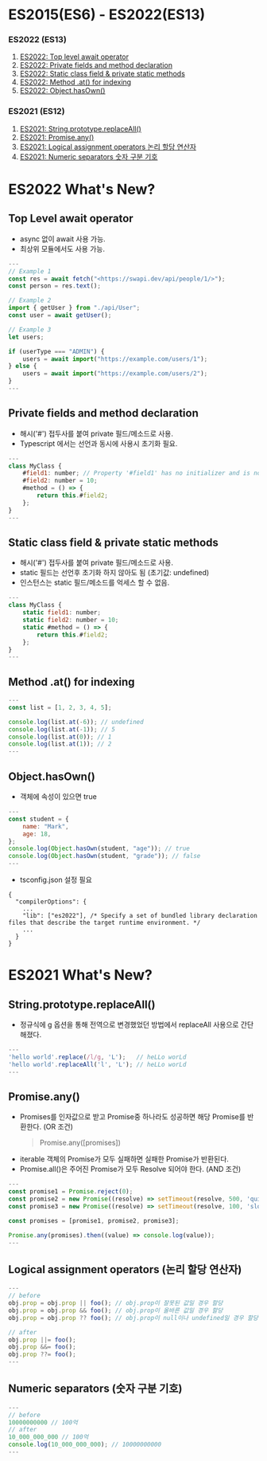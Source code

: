 # ES2015(ES6) - ES2022(ES13)

### ES2022 (ES13)

1. [ES2022: Top level await operator](#Top-Level-await-operator)
2. [ES2022: Private fields and method declaration](#Private-fields-and-method-declaration)
3. [ES2022: Static class field & private static methods](#Static-class-field--private-static-methods)
4. [ES2022: Method .at() for indexing](#Method-at-for-indexing)
5. [ES2022: Object.hasOwn()](#Objecthasown)

### ES2021 (ES12)

1. [ES2021: String.prototype.replaceAll()](#Stringprototypereplaceall)
2. [ES2021: Promise.any()](#Promiseany)
3. [ES2021: Logical assignment operators 논리 할당 연산자](#Logical-assignment-operators-논리-할당-연산자)
4. [ES2021: Numeric separators 숫자 구분 기호](#Numeric-separators-숫자-구분-기호)

# ES2022 What's New?

## Top Level await operator

-   async 없이 await 사용 가능.
-   최상위 모듈에서도 사용 가능.

```javascript
---
// Example 1
const res = await fetch("<https://swapi.dev/api/people/1/>");
const person = res.text();

// Example 2
import { getUser } from "./api/User";
const user = await getUser();

// Example 3
let users;

if (userType === "ADMIN") {
    users = await import("https://example.com/users/1");
} else {
    users = await import("https://example.com/users/2");
}
---
```

## Private fields and method declaration

-   해시('#') 접두사를 붙여 private 필드/메소드로 사용.
-   Typescript 에서는 선언과 동시에 사용시 초기화 필요.

```javascript
---
class MyClass {
    #field1: number; // Property '#field1' has no initializer and is not definitely assigned in the constructor.
    #field2: number = 10;
    #method = () => {
        return this.#field2;
    };
}
---
```

## Static class field & private static methods

-   해시('#') 접두사를 붙여 private 필드/메소드로 사용.
-   static 필드는 선언후 초기화 하지 않아도 됨 (초기값: undefined)
-   인스턴스는 static 필드/메소드를 억세스 할 수 없음.

```javascript
---
class MyClass {
    static field1: number;
    static field2: number = 10;
    static #method = () => {
        return this.#field2;
    };
}
---
```

## Method .at() for indexing

```javascript
---
const list = [1, 2, 3, 4, 5];

console.log(list.at(-6)); // undefined
console.log(list.at(-1)); // 5
console.log(list.at(0)); // 1
console.log(list.at(1)); // 2
---
```

## Object.hasOwn()

-   객체에 속성이 있으면 true

```javascript
---
const student = {
    name: "Mark",
    age: 18,
};
console.log(Object.hasOwn(student, "age")); // true
console.log(Object.hasOwn(student, "grade")); // false
---
```

-   tsconfig.json 설정 필요

```
{
  "compilerOptions": {
    ...
    "lib": ["es2022"], /* Specify a set of bundled library declaration files that describe the target runtime environment. */
    ...
  }
}
```

# ES2021 What's New?

## String.prototype.replaceAll()

-   정규식에 g 옵션을 통해 전역으로 변경했었던 방법에서 replaceAll 사용으로 간단해졌다.

```javascript
---
'hello world'.replace(/l/g, 'L');   // heLLo worLd
'hello world'.replaceAll('l', 'L'); // heLLo worLd
---
```

## Promise.any()

-   Promises를 인자값으로 받고 Promise중 하나라도 성공하면 해당 Promise를 반환한다. (OR 조건)
    > Promise.any([promises])
-   iterable 객체의 Promise가 모두 실패하면 실패한 Promise가 반환된다.
-   Promise.all()은 주어진 Promise가 모두 Resolve 되어야 한다. (AND 조건)

```javascript
---
const promise1 = Promise.reject(0);
const promise2 = new Promise((resolve) => setTimeout(resolve, 500, 'quick'));
const promise3 = new Promise((resolve) => setTimeout(resolve, 100, 'slow'));

const promises = [promise1, promise2, promise3];

Promise.any(promises).then((value) => console.log(value));
---
```

## Logical assignment operators (논리 할당 연산자)

```javascript
---
// before
obj.prop = obj.prop || foo(); // obj.prop이 잘못된 값일 경우 할당
obj.prop = obj.prop && foo(); // obj.prop이 올바른 값일 경우 할당
obj.prop = obj.prop ?? foo(); // obj.prop이 null이나 undefined일 경우 할당

// after
obj.prop ||= foo();
obj.prop &&= foo();
obj.prop ??= foo();
---
```

## Numeric separators (숫자 구분 기호)

```javascript
---
// before
10000000000 // 100억
// after
10_000_000_000 // 100억
console.log(10_000_000_000); // 10000000000
---
```
